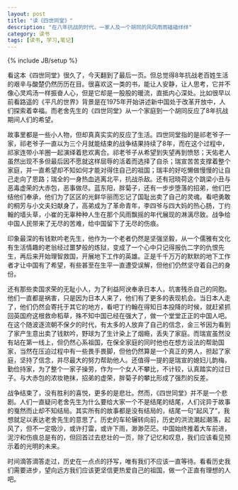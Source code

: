 ```yaml
---
layout: post
title: "读《四世同堂》"
description: "在八年抗战的时代，一家人及一个胡同的风风雨雨磕磕绊绊"
category: 读书
tags: [读书, 学习,笔记]
---
```

{% include JB/setup %}

看这本《四世同堂》很久了，今天翻到了最后一页。但总觉得8年抗战老百姓生活的艰辛与酸楚仍然历历在目。很喜欢这一类的书，能让人安静，让人思考，它并不像心灵鸡汤一样振奋人心，但是它却是一股股的暖流，直抵内心深处。比如很早以前看路遥的《平凡的世界》背景是在1975年开始讲述新中国处于改革开放中，人们探索着幸福。而老舍先生的《四世同堂》从一个家庭到一个胡同反应了8年抗战期间人们的希望。

故事里都是一些小人物，但却真真实实的反应了生活。四世同堂指的是祁老爷子一家，祁老爷子一直以为三个月就能结束的战争结果持续了8年，而在这个过程中，祁家连带小羊圈一起演绎着悲欢离合。祁老爷子从希望到失望再到愤怒；天佑老人虽然出现不多但最后因不愿就这样屈辱的活着而选择了自杀；瑞宣苦苦支撑着整个家庭，并一直希望却不知如何才能对得住自己的祖国；瑞丰的好吃懒做慢慢的让自己走向了思路；瑞全的一身热血逃离北平，抗战杀敌。还有冠晓荷这个跳梁小丑与恶毒虚荣的大赤包，恶事做尽。蓝东阳，胖菊子，还有一步步堕落的招弟，他们巴结他们奉承，他们为了区区的光鲜华丽而忘记了国耻出卖了自己的灵魂。看吧勇敢的桐芳与小文夫妇献身了，高弟成为了革命青年，李四爷与四大妈的热心肠，丁约翰的墙头草，小崔的无辜种种人生在那个风雨飘摇的年代展现的淋漓尽致。战争给中国人民带来了无尽的苦难，给中国留下了无尽的伤痕。

印象最深的有钱默吟老先生，他作为一个老者仍然是坚强坚毅，从一个儒雅有文化有生活情趣的老翁经过噩梦般的炼狱，变成了一个心中只记得报仇二字的仇恨先生，再后来开始理智救国，开展地下工作的英雄。正是千千万万的默默的地下工作者才让中国有了希望，有些甚至在生平一直遭受误解，但他们仍然坚守着自己的身份。

还有那些卖国求荣的无耻小人，为了利益阿谀奉承日本人，坑害残杀自己的同胞。他们一直都是祸害，只是因为日本人来了，他们有了更多的表现机会。当日本人走了，他们仍然会寄托于其它的地方，看吧丁约翰在得知日本投降的时候，就赶紧抓回英国府这根救命稻草，殊不知中国已经在强大了，做一个堂堂正正的中国人吧。在这个随波逐流朝不保夕的时代，有太多的人放弃了自己的信念，金三爷因为看到了家产生意出卖了钱默吟，野球为了生计染上了烟瘾，丢失了家庭。而瑞宣虽然没有站在第一线上，但仍然心系祖国，在保全家庭的同时他也在想方设法的帮助国家，当然在压迫过程中有一些畏手畏脚，但他仍然算是一个真正的男人，担起了家庭，坚持了信念，并尽最大的努力帮助他人。还值得一提的是瑞宣的媳妇儿韵梅，勤俭持家，为了整个一家子操劳，作为一个女人不攀比，不计较，认真踏实的过日子。与大赤包的浓妆艳抹，招弟的虚荣，胖菊子的攀比形成了强烈的反差。

战争结束了，没有胜利的喜悦，更多的是悲壮。然而，《四世同堂》并不是一个悲剧。人们一直疑问老舍先生为什么要给大家一个不是结尾的结尾，人们诧异于故事的戛然而止却不知结局。其实所有的故事都是没有结局的，结尾一句“起风了”，我想就足以表达老舍先生的意思了。历史的车轮辗转向前，历史的洪流潮起潮落，起风了，但不一定吸沙，或许打雷，或许下雨，渺渺茫茫。中国始终推着大车前进，泥泞和伤痕总是有的，但回首过去悲壮的一页，除了记忆和叹息，我们应该看见预示着的光明的未来。

时间滴答滴答走过，历史在一点点的抒写，唯有我们不应该一直等待。看看历史我们需要进步，望向远方我们应该更坚信更热爱自己的祖国，做一个正直有理想的人吧。